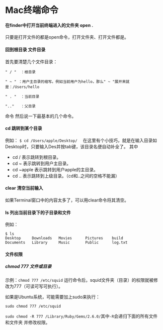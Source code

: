 # Mac终端命令

#### 在finder中打开当前终端进入的文件夹       open .

只要是打开文件的都是open命令，打开文件夹、打开文件都是。

#### 回到根目录 文件目录

首先要清楚几个文件目录：

```
" / "  ：根目录

" ~ " ：用户主目录的缩写。例如当前用户为hello，那么" ~ "展开来就是：/Users/hello

" . "  ：当前目录

".."   ：父目录
```
命令
然后说一下最基本的几个命令。

#### cd 跳转到某个目录

例如：
`$ cd /Users/apple/Desktop/  `
在这里有个小技巧，就是在输入目录如Desktop时，只要输入Des并按tab键，该目录名便自动补全了。
其中

- cd /   表示跳转到根目录。
- cd ~   表示跳转到用户主目录。
- cd ~apple   表示跳转到用户apple的主目录。
- cd ..   表示跳转到上级目录。（cd和..之间的空格不能漏）
#### clear 清空当前输入

如果Terminal窗口中的内容太多了，可以用clear命令将其清空。

#### ls 列出当前目录下的子目录和文件

例如：

```
$ ls  
Desktop     Downloads   Movies      Pictures    build  
Documents   Library     Music       Public      log.txt  
```

#### 文件权限

##### chmod 777 文件或目录 

示例：`chmod 777 /etc/squid` 运行命令后，squid文件夹（目录）的权限就被修改为777（可读可写可执行）。

如果是Ubuntu系统，可能需要加上sudo来执行：

`sudo chmod 777 /etc/squid`

`sudo chmod -R 777 /Library/Ruby/Gems/2.6.0/`其中`-R`会递归下面的所有文件和文件夹 并修改权限。
